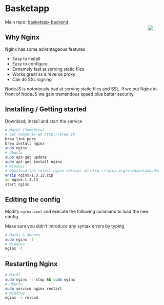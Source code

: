 # Basketapp

<img src="https://github.com/BertGoens/basketapp-backend/raw/master/media/logo.png" align="right" style="margin: 1.4em">

Main repo: [basketapp-backend](https://github.com/BertGoens/basketapp-backend)

## Why Nginx

Nginx has some advantageous features
- Easy to install
- Easy to configure
- Extremely fast at serving static files
- Works great as a reverse proxy
- Can do SSL signing

NodeJS is notoriously bad at serving static files and SSL. 
If we put Nginx in front of NodeJS we gain tremendous speed plus better security.

## Installing / Getting started
Download, install and start the service
```bash
# MacOS (Homebrew)
# Get homebrew at http://brew.sh
brew link pcre
brew install nginx
sudo nginx
# Ubuntu
sudo apt-get update
sudo apt-get install nginx
# Windows
# Download the latest nginx version at http://nginx.org/en/download.html
unzip nginx-1.3.13.zip
cd nginx-1.3.13
start nginx
```

## Editing the config
Modify `nginx.conf` and execute the following command to load the new config.

Make sure you didn't introduce any syntax errors by typing
```bash
# MacOs & Ubuntu
sudo nginx -t
# Windows 
nginx -t
```

## Restarting Nginx

```bash
# MacOS 
sudo nginx -s stop && sudo nginx
# Ubuntu
sudo service nginx restart
# Windows
nginx -s reload
```